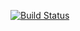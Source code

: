 [![Build Status](http://happymontalcini.ibmlatin.skytapdns.com:8080/buildStatus/icon?job=skytap-js-project)](http://happymontalcini.ibmlatin.skytapdns.com:8080/job/skytap-js-project/)
